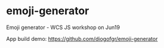 # emoji-generator
Emoji generator - WCS JS workshop on Jun19

App build demo: https://github.com/diogofgr/emoji-generator
